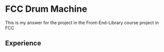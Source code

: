 # FCC Drum Machine

This is my answer for the project in the Front-End-Library course project in FCC

## Experience 
